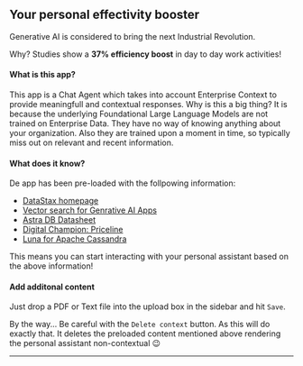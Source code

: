 ## Your personal effectivity booster
Generative AI is considered to bring the next Industrial Revolution.

Why? Studies show a **37% efficiency boost** in day to day work activities!

#### What is this app?
This app is a Chat Agent which takes into account Enterprise Context to provide meaningfull and contextual responses.
Why is this a big thing? It is because the underlying Foundational Large Language Models are not trained on Enterprise Data. They have no way of knowing anything about your organization.
Also they are trained upon a moment in time, so typically miss out on relevant and recent information.

#### What does it know?
De app has been pre-loaded with the follpowing information:
- [DataStax homepage](https://www.datastax.com)
- [Vector search for Genrative AI Apps](https://www.datastax.com/resources/whitepaper/vector-search-for-generative-ai-apps)
- [Astra DB Datasheet](https://cdn.sanity.io/files/bbnkhnhl/production/325d36f40acc590b146ea9d77442cf4ed1da9eac.pdf)
- [Digital Champion: Priceline](https://www.datastax.com/digital-champions/martin-brodbeck-delivers-the-best-travel-products-to-priceline-customers-by-leveraging-real-time-ai)
- [Luna for Apache Cassandra](https://www.postnl.nl/zakelijke-oplossingen/duurzaamheid/)

This means you can start interacting with your personal assistant based on the above information!

#### Add additonal content
Just drop a PDF or Text file into the upload box in the sidebar and hit `Save`.

By the way... Be careful with the `Delete context` button. As this will do exactly that. It deletes the preloaded content mentioned above rendering the personal assistant non-contextual 😉

---